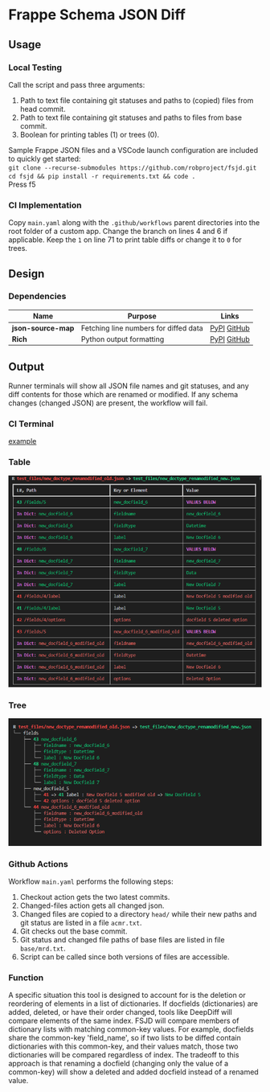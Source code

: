 # Frappe Schema JSON Diff 

## Usage
### Local Testing
Call the script and pass three arguments:
1. Path to text file containing git statuses and paths to (copied) files from head commit.
2. Path to text file containing git statuses and paths to files from base commit.
3. Boolean for printing tables (1) or trees (0).

Sample Frappe JSON files and a VSCode launch configuration are included to quickly get started:  
`git clone --recurse-submodules https://github.com/robproject/fsjd.git`  
`cd fsjd && pip install -r requirements.txt && code .`  
Press f5

### CI Implementation
Copy `main.yaml` along with the `.github/workflows` parent directories into the root folder of a custom app. Change the branch on lines 4 and 6 if applicable. Keep the `1` on line 71 to print table diffs or change it to `0` for trees.


## Design
### Dependencies
| Name                | Purpose                               | Links                                                                                                            |
| ------------------- | ------------------------------------- | ---------------------------------------------------------------------------------------------------------------- |
| **json-source-map** | Fetching line numbers for diffed data | [PyPI](https://pypi.org/project/json-source-map/) [GitHub](https://github.com/open-alchemy/json-source-map/wiki) |
| **Rich**            | Python output formatting              | [PyPI](https://pypi.org/project/rich/)             [GitHub](https://github.com/Textualize/rich)                  |
## Output
Runner terminals will show all JSON file names and git statuses, and any diff contents for those which are renamed or modified. If any schema changes (changed JSON) are present, the workflow will fail.  
### CI Terminal
[example](https://github.com/robproject/fsjd/runs/7799952536?check_suite_focus=true#step:8:5)  
### Table
![asdf](assets/11.png)
### Tree
![](assets/0.png)
### Github Actions
Workflow `main.yaml` performs the following steps:
1. Checkout action gets the two latest commits. 
2. Changed-files action gets all changed json.
3. Changed files are copied to a directory `head/` while their new paths and git status are listed in a file `acmr.txt`.
4. Git checks out the base commit.
5. Git status and changed file paths of base files are listed in file `base/mrd.txt`.
6. Script can be called since both versions of files are accessible.
### Function
A specific situation this tool is designed to account for is the deletion or reordering of elements in a list of dictionaries. If docfields (dictionaries) are added, deleted, or have their order changed, tools like DeepDiff will compare elements of the same index. FSJD will compare members of dictionary lists with matching common-key values. For example, docfields share the common-key 'field_name', so if two lists to be diffed contain dictionaries with this common-key, and their values match, those two dictionaries will be compared regardless of index. The tradeoff to this approach is that renaming a docfield (changing only the value of a common-key) will show a deleted and added docfield instead of a renamed value.
